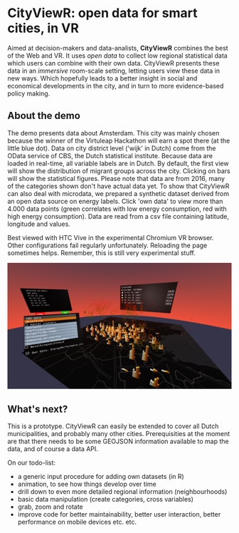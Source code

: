 # CityViewR: open data for smart cities, in VR
Aimed at decision-makers and data-analists, **CityViewR** combines the best of the Web and VR.
It uses *open data* to collect low regional statistical data which users can combine with their own data.
CityViewR presents these data in an *immersive* room-scale setting, letting users view these data in new ways.
Which hopefully leads to a better insight in social and economical developments in the city, and in turn to
more evidence-based policy making.

## About the demo
The demo presents data about Amsterdam. This city was mainly chosen because the winner of the Virtuleap Hackathon will earn a spot
there (at the little blue dot). Data on city district level ('wijk' in Dutch) come from the OData service of CBS,
the Dutch statistical institute. Because data are loaded in real-time, all variable labels are in Dutch. By default, the first view will show the distribution of migrant groups across the city. Clicking on bars will show the statistical
figures. Please note that data are from 2016, many of the categories shown don't have actual data yet.
To show that CityViewR can also deal with microdata, we prepared a synthetic dataset derived from an open data source on energy labels.
Click 'own data' to view more than 4.000 data points (green correlates with low energy consumption, red with high energy consumption).
Data are read from a csv file containing latitude, longitude and values.

Best viewed with HTC Vive in the experimental Chromium VR browser. Other configurations fail regularly unfortunately. Reloading the page sometimes helps.
Remember, this is still very experimental stuff.

![Alt text](/img/screenshot.png?raw=true "CityViewR")

## What's next?
This is a prototype. CityViewR can easily be extended to cover all Dutch municipalities, and probably many other cities.
Prerequisities at the moment are that there needs to be some GEOJSON information available to map the data, and of course a data API.

On our todo-list:
* a generic input procedure for adding own datasets (in R)
* animation, to see how things develop over time
* drill down to even more detailed regional information (neighbourhoods)
* basic data manipulation (create categories, cross variables)
* grab, zoom and rotate
* improve code for better maintainability, better user interaction, better performance on mobile devices etc. etc.
